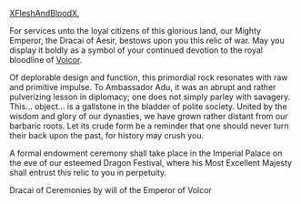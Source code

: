 [XFleshAndBloodX](https://twitter.com/XFleshAndBloodX?s=20&t=5F5OmP9cCRZGaeAAiBy42A),

For services unto the loyal citizens of this glorious land, our Mighty Emperor, the Dracai of Aesir, bestows upon you this relic of war. May you display it boldly as a symbol of your continued devotion to the royal bloodline of [Volcor](https://legendarystories.net/world-of-rathe/volcor/volcor.html).

Of deplorable design and function, this primordial rock resonates with raw and primitive impulse. To Ambassador Adu, it was an abrupt and rather pulverizing lesson in diplomacy; one does not simply parley with savagery. This... object... is a gallstone in the bladder of polite society. United by the wisdom and glory of our dynasties, we have grown rather distant from our barbaric roots. Let its crude form be a reminder that one should never turn their back upon the past, for history may crush you.

A formal endowment ceremony shall take place in the Imperial Palace on the eve of our esteemed Dragon Festival, where his Most Excellent Majesty shall entrust this relic to you in perpetuity.

Dracai of Ceremonies by will of the Emperor of Volcor

